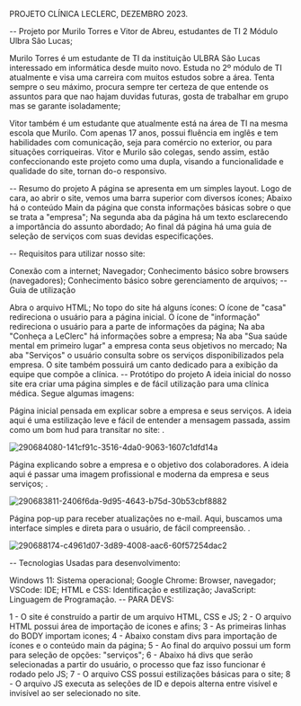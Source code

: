 PROJETO CLÍNICA LECLERC, DEZEMBRO 2023.

-- Projeto por Murilo Torres e Vitor de Abreu, estudantes de TI 2 Módulo Ulbra São Lucas;

Murilo Torres é um estudante de TI da instituição ULBRA São Lucas interessado em informática desde muito novo. Estuda no 2º módulo de TI atualmente e visa uma carreira com muitos estudos sobre a área. Tenta sempre o seu máximo, procura sempre ter certeza de que entende os assuntos para que nao hajam duvidas futuras, gosta de trabalhar em grupo mas se garante isoladamente;

Vitor também é um estudante que atualmente está na área de TI na mesma escola que Murilo. Com apenas 17 anos, possui fluência em inglês e tem habilidades com comunicação, seja para comércio no exterior, ou para situações corriqueiras. Vitor e Murilo são colegas, sendo assim, estão confeccionando este projeto como uma dupla, visando a funcionalidade e qualidade do site, tornan do-o responsivo.

-- Resumo do projeto A página se apresenta em um simples layout. Logo de cara, ao abrir o site, vemos uma barra superior com diversos ícones; Abaixo há o conteúdo Main da página que consta informações básicas sobre o que se trata a "empresa"; Na segunda aba da página há um texto esclarecendo a importância do assunto abordado; Ao final dá página há uma guia de seleção de serviços com suas devidas especificações.

-- Requisitos para utilizar nosso site:

Conexão com a internet;
Navegador;
Conhecimento básico sobre browsers (navegadores);
Conhecimento básico sobre gerenciamento de arquivos;
-- Guia de utilização

Abra o arquivo HTML;
No topo do site há alguns ícones:
O ícone de "casa" redireciona o usuário para a página inicial.
O ícone de "informação" redireciona o usuário para a parte de informações da página;
Na aba "Conheça a LeClerc" há informações sobre a empresa;
Na aba "Sua saúde mental em primeiro lugar" a empresa conta seus objetivos no mercado;
Na aba "Serviços" o usuário consulta sobre os serviços disponibilizados pela empresa.
O site também possuirá um canto dedicado para a exibição da equipe que compõe a clínica.
-- Protótipo do projeto A ideia inicial do nosso site era criar uma página simples e de fácil utilização para uma clínica médica. Segue algumas imagens:

Página inicial pensada em explicar sobre a empresa e seus serviços. A ideia aqui é uma estilização leve e fácil de entender a mensagem passada, assim como um bom hud para transitar no site:
.

![290684080-141cf91c-3516-4da0-9063-1607c1dfd14a](https://github.com/bbydlux/clinica-leclerc/assets/133933832/14b5354b-0aaf-4723-b01f-d6c86ac0db0e)


Página explicando sobre a empresa e o objetivo dos colaboradores. A ideia aqui é passar uma imagem profissional e moderna da empresa e seus serviços;
.

![290683811-2406f6da-9d95-4643-b75d-30b53cbf8882](https://github.com/bbydlux/clinica-leclerc/assets/133933832/ce83df75-d1b8-4c6f-8b4f-00243b837248)


Página pop-up para receber atualizações no e-mail. Aqui, buscamos uma interface simples e direta para o usuário, de fácil compreensão.
.

![290688174-c4961d07-3d89-4008-aac6-60f57254dac2](https://github.com/bbydlux/clinica-leclerc/assets/133933832/f316bcd1-3575-4db3-aa04-edba3c58502f)


-- Tecnologias Usadas para desenvolvimento:

Windows 11: Sistema operacional;
Google Chrome: Browser, navegador;
VSCode: IDE;
HTML e CSS: Identificação e estilização;
JavaScript: Linguagem de Programação.
-- PARA DEVS:

1 - O site é construído a partir de um arquivo HTML, CSS e JS;
2 - O arquivo HTML possui área de importação de icones e afins;
3 - As primeiras linhas do BODY importam icones;
4 - Abaixo constam divs para importação de ícones e o conteúdo main da página;
5 - Ao final do arquivo possui um form para seleção de opções: "serviços";
6 - Abaixo há divs que serão selecionadas a partir do usuário, o processo que faz isso funcionar é rodado pelo JS;
7 - O arquivo CSS possui estilizações básicas para o site;
8 - O arquivo JS executa as seleções de ID e depois alterna entre visível e invisível ao ser selecionado no site.
